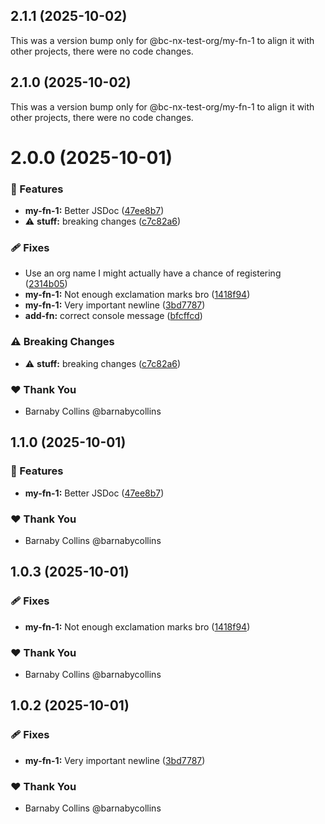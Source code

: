 ## 2.1.1 (2025-10-02)

This was a version bump only for @bc-nx-test-org/my-fn-1 to align it with other projects, there were no code changes.

## 2.1.0 (2025-10-02)

This was a version bump only for @bc-nx-test-org/my-fn-1 to align it with other projects, there were no code changes.

# 2.0.0 (2025-10-01)

### 🚀 Features

- **my-fn-1:** Better JSDoc ([47ee8b7](https://github.com/barnabycollins/monorepo-playground/commit/47ee8b7))
- ⚠️  **stuff:** breaking changes ([c7c82a6](https://github.com/barnabycollins/monorepo-playground/commit/c7c82a6))

### 🩹 Fixes

- Use an org name I might actually have a chance of registering ([2314b05](https://github.com/barnabycollins/monorepo-playground/commit/2314b05))
- **my-fn-1:** Not enough exclamation marks bro ([1418f94](https://github.com/barnabycollins/monorepo-playground/commit/1418f94))
- **my-fn-1:** Very important newline ([3bd7787](https://github.com/barnabycollins/monorepo-playground/commit/3bd7787))
- **add-fn:** correct console message ([bfcffcd](https://github.com/barnabycollins/monorepo-playground/commit/bfcffcd))

### ⚠️  Breaking Changes

- ⚠️  **stuff:** breaking changes ([c7c82a6](https://github.com/barnabycollins/monorepo-playground/commit/c7c82a6))

### ❤️ Thank You

- Barnaby Collins @barnabycollins

## 1.1.0 (2025-10-01)

### 🚀 Features

- **my-fn-1:** Better JSDoc ([47ee8b7](https://github.com/barnabycollins/monorepo-playground/commit/47ee8b7))

### ❤️ Thank You

- Barnaby Collins @barnabycollins

## 1.0.3 (2025-10-01)

### 🩹 Fixes

- **my-fn-1:** Not enough exclamation marks bro ([1418f94](https://github.com/barnabycollins/monorepo-playground/commit/1418f94))

### ❤️ Thank You

- Barnaby Collins @barnabycollins

## 1.0.2 (2025-10-01)

### 🩹 Fixes

- **my-fn-1:** Very important newline ([3bd7787](https://github.com/barnabycollins/monorepo-playground/commit/3bd7787))

### ❤️ Thank You

- Barnaby Collins @barnabycollins